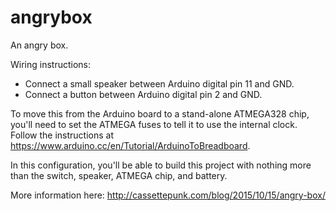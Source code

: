 # angrybox
An angry box.

Wiring instructions:
- Connect a small speaker between Arduino digital pin 11 and GND.
- Connect a button between Arduino digital pin 2 and GND.

To move this from the Arduino board to a stand-alone ATMEGA328 chip, you'll
need to set the ATMEGA fuses to tell it to use the internal clock. Follow the
instructions at <https://www.arduino.cc/en/Tutorial/ArduinoToBreadboard>.

In this configuration, you'll be able to build this project with nothing more
than the switch, speaker, ATMEGA chip, and battery.

More information here: http://cassettepunk.com/blog/2015/10/15/angry-box/
